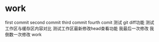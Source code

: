 work
====
first commit 
second commit
third commit
fourth comit
测试 git diff功能
测试工作区与缓存区内容对比
测试工作区最新修改head查看功能
我最后一次修改
我倒数一次修改
work
